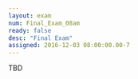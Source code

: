 ```yaml
---
layout: exam 
num: Final_Exam_08am
ready: false
desc: "Final Exam"
assigned: 2016-12-03 08:00:00.00-7
---
```

TBD